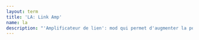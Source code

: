 ```yaml
---
layout: term
title: 'LA: Link Amp'
name: la
description: "'Amplificateur de lien': mod qui permet d'augmenter la portée (longueur des liens) d'un portail. Objet peu utilisé car les portails ont déjà une bonne portée. Les <a href=\"#sbul\">SBUL</a> sont plus rares mais les joueurs les utilisent plus souvent en cas de besoin."
---
```

